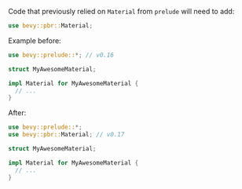 Code that previously relied on `Material` from `prelude` will need to add:

```rust
use bevy::pbr::Material;
```

Example before:

```rust
use bevy::prelude::*; // v0.16

struct MyAwesomeMaterial;

impl Material for MyAwesomeMaterial {
  // ...
}
```

After:

```rust
use bevy::prelude::*;
use bevy::pbr::Material; // v0.17

struct MyAwesomeMaterial;

impl Material for MyAwesomeMaterial {
  // ...
}
```
